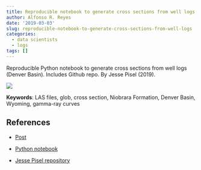 ```yaml
---
title: Reproducible notebook to generate cross sections from well logs by Jesse Pisel
author: Alfonso R. Reyes
date: '2019-03-03'
slug: reproducible-notebook-to-generate-cross-sections-from-well-logs
categories:
  - data scientists
  - logs
tags: []
---
```



Reproducible Python notebook to generate cross sections from well logs (Denver Basin). Includes Github repo. By Jesse Pisel (2019).

[![](/img/jesse_pisel-cross_section.png)](/img/jesse_pisel-cross_section.png)

__Keywords__: LAS files, glob, cross section, Niobrara Formation, Denver Basin, Wyoming, gamma-ray curves



## References

* [Post](https://www.linkedin.com/feed/update/urn:li:activity:6507949258430349312)

* [Python notebook](https://github.com/jessepisel/5minutesofpython/blob/master/Well%20log%20plots/cross%20section.ipynb)

* [Jesse Pisel repository](https://github.com/jessepisel)